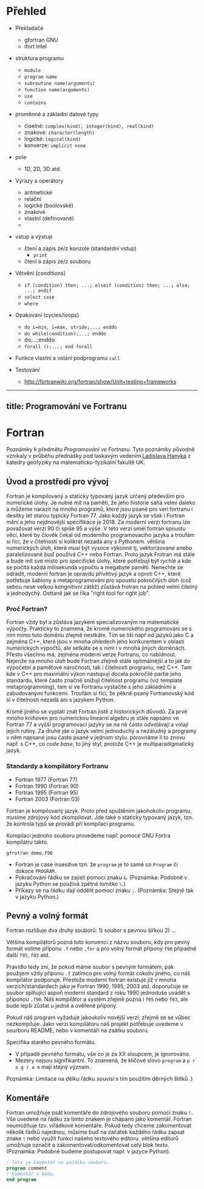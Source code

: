 # Přehled

- Překladače
  - gfortran GNU
  - ifort Intel
- struktura programu
  - `module`
  - `program name`
  - `subroutine name(arguments)`
  - `function name(arguments)`
  - `use`
  - `contains`

- proměnné a základní datové typy
  - číselné: `complex(kind), integer(kind), real(kind)`
  - znakové: `character(length)`
  - logické: `logical(kind)`
  - konverze: `implicit none`
- pole
    - 1D, 2D, 3D atd.

- Výrazy a operátory
  - aritmetické
  - relační
  - logické (boolovské)
  - znakové
  - vlastní (definované)
  -

- vstup a výstup
  - čtení a zápis ze/z konzole (standardní vstup)
    - `print`
  - čtení a zápis ze/z souboru

- Větvění (conditions)
  - `if (condition) then; ...; elseif (condition) then; ...; else; ...; endif`
  - `select case`
  - `where`

- Opakování (cycles/loops)
  - `do i=min, i=max, stride;...; enddo`
  - `do while(condition);...; enddo`
  - do;...;enddo
  - `forall ();...; end forall`

- Funkce vlastní a volání podprogramu `call`
- Testování
  - http://fortranwiki.org/fortran/show/Unit+testing+frameworks

---
title: Programování ve Fortranu
---

# Fortran

Poznámky k předmětu _Programování ve Fortranu_. Tyto poznámky původně vznikaly v průběhu přednášky pod laskavým vedením [Ladislava Hanyka](http://geo.mff.cuni.cz/users/hanyk/) z katedry geofyziky na matematicko-fyzikální fakultě UK.

## Úvod a prostředí pro vývoj

Fortran je kompilovaný a staticky typovaný jazyk určený především pro numerické úlohy.
Je nutné mít na paměti, že jeho historie sahá velmi daleko a můžeme narazit na mnoho
programů, které jsou psané pro veri fortranu i desítky let starou typicky Fortran 77.
Jako každý jazyk se však i Fortran mění a jeho nejdnovější specifikace je 2018. Za
moderní verzi fortranu lze považovat verzi 90 či spíše 95 a výše. V této verzi uméí
fortran spoustu věcí, které by člověk čekal od moderního programovacího jazyka a
troufám si říci, že v čitelnosti si kolikrát nezadá any s Pythonem. většina numerických
úloh, které musí být vysoce výkonné tj, vektorizované anebo paralelizované buď používá
C++ nebo Fortran. Proto jazyk Frotran má stále a bude mít své místo pro specifické úlohy,
které potřebují být rychlé a kde se počítá každá milisekunda výpočtu a megabyte paměti.
Nenechte se odradit, moderní fortran je opravdu přívětivý jazyk a oproti C++, které potřebuje
šablony a metaprogramování pro spoustu pokročilých úloh (což sebou nese velkou kongnitivní zátěž)
zůstává frotran na pohled velmi čitelný a jednodychý. Osttaně jak se říka "right tool for right job".

### Proč Fortran?

Fortran vždy byl a zůstáva jazykem specializovaným na matematické výpočty. Prakticky to znamená, že kromě numerického programování se s ním mimo tuto doměnu zřejmě nestkáte. Tím se liší např od jazyků jako C a zejména C++, které jsou v mnoha ohledech jeho konkurentem v oblasti numerických výpočtů, ale setkáte se s nimi i v mnoha jiných doménách. Přesto všechno má, zejména moderní verze Fortranu, co nabídnout. Nejenže na mnoho úloh bude Fortran zřejmě stále optimálnější a to jak do výpočetní a paměťové náročnosti, tak i čitelnosti programu, než C++. Tam kde v C++ pro maximální výkon nastupují docela pokročilé partie jeho standardu, které často značně snižují čitelnost programu (viz template metaprogramming), tam si ve Fortranu vystačíte s jeho základními a zabudovanými funkcemi. Troufám si říci, že pěkně psaný Fortranovský kód si v čitelnosti nezadá ani s jazykem Python.

Kromě jiného se vyplatí znát Fortran jistě z historických důvodů. Za prvé mnoho knihoven pro numerickou lineární algebru je stále napsáno ve Fortran 77 a vyšší programovací jazyky se na ně často odvolávají a volají jejich rutiny. Za druhé jde o jazyk velmi jednoduchý a nezáludný a programy v něm napsané josu často psané v jednom stylu. porovnáme li to znovu např. s C++, co _code base_, to jiný styl, protože C++ je multiparadigmatický jazyk.

### Standardy a kompilátory Fortranu

- Fortran 1977 (Fortran 77)
- Fortran 1990 (Fortran 90)
- Fortran 1995 (Fortran 95)
- Fortran 2003 (Fortran 03)

Fortran je kompilovaný jazyk. Proto před spuštěním jakohokoliv programu, musíme zdrojový kód zkompilovat. Jde také o staticky typovaný jazyk, tzn. že kontrola typů se provádí při kompilaci programu.

Kompilaci jednoho souboru provedeme např. pomocé GNU Fortra kompilátru takto.

    gfrotran demo.f90

- Fortran je case insesitive tzn. že `program` je to samé co `Program` či dokoce `PROGRAM`.
- Pokračování řádku se zajistí pomocí znaku `&`. (Poznámka: Podobně v jazyku Python se používá zpětné lomítko `\`.)
- Příkazy se na řádku dají oddělit pomocí znaku `;`.  (Poznámka: Stejně tak v jazyku Python.)


## Pevný a volný formát

Fortran rozlišuje dva druhy souborů: 1) soubor s pevnou šířkou 2) ...

Většina kompilátorů pozná tuto konvenci z názvu souboru, kdy pro pevný formát volíme příponu `.f` nebo `,for` a pro volný formát přípony `f90` případně další `f95`, `f03` atd.

Pravidlo tedy zní, že pokud máme soubor s pevným formátem, pak použijem vždy příponu `.f` zatímco pro volný formát cokoliv jiného, co náš kompilátor podporuje. Přestože moderní fortran existuje již v mnoha verzích/standardech jako je Fortran 1990, 1995, 2003 atd, doporučuje se soubor splňující aspoň moderní standard z roku 1990 jednoduše uvádět s příponou `.f90`. Náš kompilátor a systém zřejmě pozná i `f95` nebo `f03`, ale bude lepší zůstat u jedné a ověřené přípony.

Pokud náš program vyžaduje jakoukoliv novější verzi, zřejmě se se vůbec nezkompiluje. Jako verzi kompilátoru náš projekt potřebuje uvedeme v sourboru README, nebo v komentáři na zaátku souboru.

Specifika starého pevného formátu.

- V případě pevného formátu, vše co je za XX sloupcem, je ignorováno.
- Mezery nejsou signifikantní. To znamená, že klíčové slovo `program` a `p r o g r a m` mají stejný význam.

Poznámka: Limitace na délku řádku souvisí s tím použitím děrných štítků .)

## Komentáře

Fortran umožňuje psát komentáře do zdrojového souboru pomocí znaku `!`. Vše uvedené na řádku za tímto znakem je chápáno jako komentář. Fortran neumožňuje tzv. vířádkové komentáře. Pokud tedy chceme zakomentovat několik řádků najednou, můsíme buď na začátek každého řádku zapsat znake `!` nebo využít funkci našeho textového editoru. většina editorů umožňuje označit a zakomentovat/odkomentovat celý blok textu. (Poznámka: Podobně budeme postupovat např. v jazyce Python).

```fortran
! Toto je komentář na začátku souboru.
program comment
! Komentář v kódu.
end program
```
